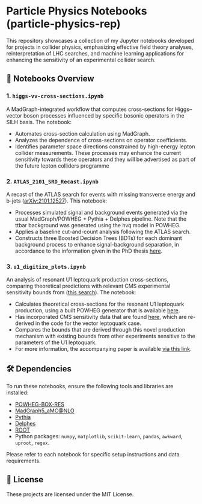 
# Particle Physics Notebooks (particle-physics-rep)

This repository showcases a collection of my Jupyter notebooks developed for projects in collider physics, emphasizing effective field theory analyses, reinterpretation of LHC searches, and machine learning applications for enhancing the sensitivity of an experimental collider search.

## 📘 Notebooks Overview

### 1. `higgs-vv-cross-sections.ipynb`
A MadGraph-integrated workflow that computes cross-sections for Higgs–vector boson processes influenced by specific bosonic operators in the SILH basis. The notebook:
- Automates cross-section calculation using MadGraph.
- Analyzes the dependence of cross-sections on operator coefficients.
- Identifies parameter space directions constrained by high-energy lepton collider measurements. These processes may enhance the current sensitivity towards these operators and they will be advertised as part of the future lepton colliders programme

### 2. `ATLAS_2101_SRD_Recast.ipynb`
A recast of the ATLAS search for events with missing transverse energy and b-jets ([arXiv:2101.12527](https://arxiv.org/abs/2101.12527)). This notebook:
- Processes simulated signal and background events generated via the usual MadGraph/POWHEG + Pythia + Delphes pipeline. Note that the ttbar background was generated using the hvq model in POWHEG. 
- Applies a baseline cut-and-count analysis following the ATLAS search.
- Constructs three Boosted Decision Trees (BDTs) for each dominant background process to enhance signal-background separation, in accordance to the information given in the PhD thesis [here](https://inspirehep.net/files/1e0c3c7a061e00a13ecab29a73d7ed62).

### 3. `u1_digitize_plots.ipynb`
An analysis of resonant U1 leptoquark production cross-sections, comparing theoretical predictions with relevant CMS experimental sensitivity bounds from ([this search](https://arxiv.org/pdf/2308.06143)). 
The notebook:
- Calculates theoretical cross-sections for the resonant U1 leptoquark production, using a built POWHEG generator that is available [here](https://github.com/peterkrack/3rd-Lepton-Quark-Fusion).
- Has incorporated CMS sensitivity data that are found [here](https://www.hepdata.net/record/ins2687527), which are re-derived in the code for the vector leptoquark case.
- Compares the bounds that are derived through this novel production mechanism with existing bounds from other experiments sensitive to the parameters of the U1 leptoquark.
- For more information, the accompanying paper is available [via this link](https://link.springer.com/article/10.1140/epjc/s10052-024-12618-8). 

## 🛠️ Dependencies

To run these notebooks, ensure the following tools and libraries are installed:

- [POWHEG-BOX-RES](https://powhegbox.mib.infn.it/)
- [MadGraph5_aMC@NLO](https://launchpad.net/mg5amcnlo)
- [Pythia](https://pythia.org/)
- [Delphes](https://delphes.gitlab.io/)
- [ROOT](https://root.cern/)
- Python packages: `numpy`, `matplotlib`, `scikit-learn`, `pandas`, `awkward`, `uproot`, `regex`.

Please refer to each notebook for specific setup instructions and data requirements.


## 📄 License

These projects are licensed under the MIT License. 

